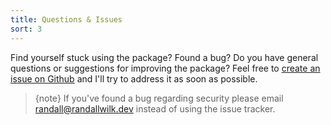 ```yaml
---
title: Questions & Issues
sort: 3
---
```


Find yourself stuck using the package? Found a bug? Do you have general questions or suggestions for improving the package?
Feel free to [create an issue on Github](https://github.com/rawilk/vue-context/issues) and I'll try to address it as soon as possible.

> {note} If you've found a bug regarding security please email [randall@randallwilk.dev](mailto:randall@randallwilk.dev) instead of using the issue tracker.
